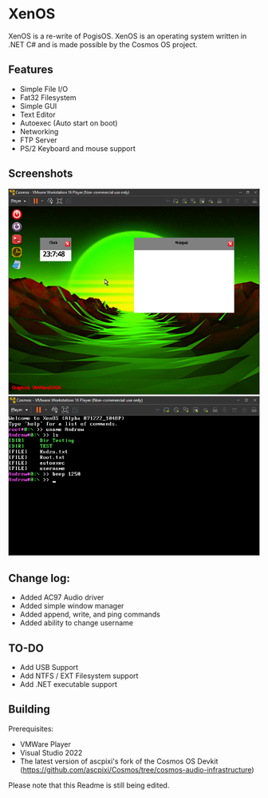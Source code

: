 # XenOS
XenOS is a re-write of PogisOS. XenOS is an operating system written in .NET C# and is made possible by the Cosmos OS project.
<br/>
## Features
* Simple File I/O
* Fat32 Filesystem
* Simple GUI
* Text Editor
* Autoexec (Auto start on boot)
* Networking
* FTP Server
* PS/2 Keyboard and mouse support

## Screenshots
<img src="https://github.com/MEMESCOEP/XenOS/raw/main/XenOS/Screenshots/GUI.png" />
<img src="https://github.com/MEMESCOEP/XenOS/raw/main/XenOS/Screenshots/Console.png" />

## Change log:
* Added AC97 Audio driver
* Added simple window manager
* Added append, write, and ping commands
* Added ability to change username

## TO-DO
* Add USB Support
* Add NTFS / EXT Filesystem support
* Add .NET executable support

## Building
Prerequisites:
* VMWare Player
* Visual Studio 2022
* The latest version of ascpixi's fork of the Cosmos OS Devkit (https://github.com/ascpixi/Cosmos/tree/cosmos-audio-infrastructure)

Please note that this Readme is still being edited.

